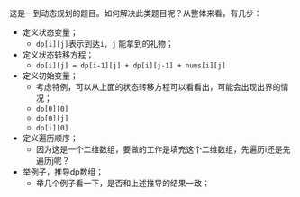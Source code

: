

这是一到动态规划的题目。如何解决此类题目呢？从整体来看，有几步：
- 定义状态变量；
  - `dp[i][j]`表示到达`i, j` 能拿到的礼物；
- 定义状态转移方程；
  - `dp[i][j] = dp[i-1][j] + dp[i][j-1] + nums[i][j]`
- 定义初始变量；
  - 考虑特例，可以从上面的状态转移方程可以看看出，可能会出现出界的情况；
  - `dp[0][0]`
  - `dp[0][j]`
  - `dp[i][0]`
- 定义遍历顺序；
  - 因为这是一个二维数组，要做的工作是填充这个二维数组，先遍历i还是先遍历j呢？
- 举例子，推导dp数组；
  - 举几个例子看一下，是否和上述推导的结果一致；



